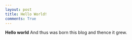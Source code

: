 ```yaml
---
layout: post
title: Hello World!
comments: True
---
```



**Hello world**
And thus was born this blog and thence it grew.
